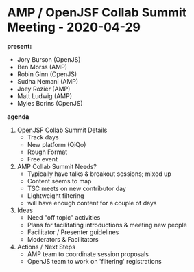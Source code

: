 # AMP / OpenJSF Collab Summit Meeting - 2020-04-29

**present:**
* Jory Burson (OpenJS)
* Ben Morss (AMP)
* Robin Ginn (OpenJS)
* Sudha Nemani (AMP)
* Joey Rozier (AMP)
* Matt Ludwig (AMP)
* Myles Borins (OpenJS)

**agenda**

1. OpenJSF Collab Summit Details
    * Track days
    * New platform (QiQo)
    * Rough Format
    * Free event
3. AMP Collab Summit Needs?
    * Typically have talks & breakout sessions; mixed up
    * Content seems to map
    * TSC meets on new contributor day
    * Lightweight filtering 
    * will have enough content for a couple of days
3. Ideas
    * Need "off topic" activities
    * Plans for facilitating introductions & meeting new people
    * Facilitator / Presenter guidelines
    * Moderators & Facilitators
4. Actions / Next Steps
    * AMP team to coordinate session proposals
    * OpenJS team to work on 'filtering' registrations
